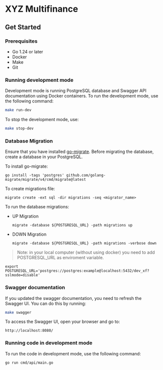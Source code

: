 # XYZ Multifinance

## Get Started 
### Prerequisites
- Go 1.24 or later
- Docker 
- Make 
- Git 

### Running development mode 
Development mode is running PostgreSQL database and Swagger API documentation using Docker containers.
To run the development mode, use the following command:
```bash
make run-dev
```
To stop the development mode, use:
```bash
make stop-dev
```

### Database Migration
Ensure that you have installed [go-migrate](https://github.com/golang-migrate/migrate). Before migrating the database, create a database in your PostgreSQL.

To install go-migrate:
```
go install -tags 'postgres' github.com/golang-migrate/migrate/v4/cmd/migrate@latest
```

To create migrations file:
```
migrate create -ext sql -dir migrations -seq <migrator_name>
```  
To run the database migrations:
- UP Migration
  ```
  migrate -database ${POSTGRESQL_URL} -path migrations up
  ```
- DOWN Migration
  ```
  migrate -database ${POSTGRESQL_URL} -path migrations -verbose down
  ```
> Note: in your local computer (without using docker) you need to add POSTGRESQL_URL as enviroment variable.
 ```
export POSTGRESQL_URL='postgres://postgres:example@localhost:5432/dev_xf?sslmode=disable'
 ```

### Swagger documentation
If you updated the swagger documentation, you need to refresh the Swagger UI. You can do this by running:
```bash
make swagger
```
To access the Swagger UI, open your browser and go to:
``` 
http://localhost:8080/
```

### Running code in development mode
To run the code in development mode, use the following command:
```bash
go run cmd/api/main.go
```
